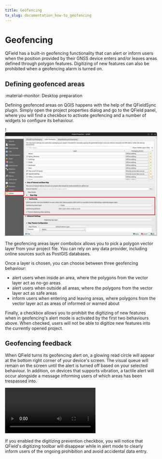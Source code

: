 ```yaml
---
title: Geofencing
tx_slug: documentation_how-to_geofencing
---
```


# Geofencing

QField has a built-in geofencing functionality that can alert or inform users when the position provided by their GNSS device enters and/or leaves areas defined through polygon features.
Digitizing of new features can also be prohibited when a geofencing alarm is turned on.

## Defining geofenced areas
:material-monitor: Desktop preparation

Defining geofenced areas on QGIS happens with the help of the QFieldSync plugin.
Simply open the project properties dialog and go to the QField panel, where you will find a checkbox to activate geofencing and a number of widgets to configure its behaviour.

!![](../../assets/images/geofencing-settings.png)

The geofencing areas layer combobox allows you to pick a polygon vector layer from your project file.
You can rely on any data provider, including online sources such as PostGIS databases.

Once a layer is chosen, you can choose between three geofencing behaviour:

- alert users when inside an area, where the polygons from the vector layer act as no-go areas
- alert users when outside all areas, where the polygons from the vector layer act as safe areas
- inform users when entering and leaving areas, where polygons from the vector layer act as areas of informed or warned about

Finally, a checkbox allows you to prohibit the digitizing of new features when in geofencing's alert mode is activated by the first two behaviours above.
When checked, users will not be able to digitize new features into the currently opened project.

## Geofencing feedback

When QField turns its geofencing alert on, a glowing read circle will appear at the bottom right corner of your device's screen.
The visual queue will remain on the screen until the alert is turned off based on your selected behaviour.
In addition, on devices that supports vibration, a tactile alert will occur alongside a message informing users of which areas has been trespassed into.

![type:video](../../assets/videos/geofencing-alert.webm)

If you enabled the digitizing prevention checkbox, you will notice that QField's digitizing toolbar will disappear while in alert mode to clearly inform users of the ongoing prohibition and avoid accidental data entry.
